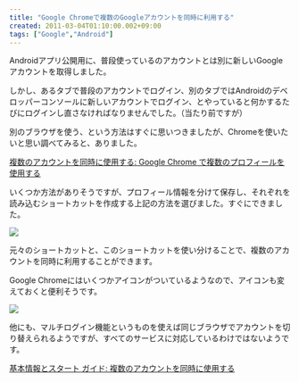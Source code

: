 ```yaml
---
title: "Google Chromeで複数のGoogleアカウントを同時に利用する"
created: 2011-03-04T01:10:00.002+09:00
tags: ["Google","Android"]
---
```

Androidアプリ公開用に、普段使っているのアカウントとは別に新しいGoogleアカウントを取得しました。

しかし、あるタブで普段のアカウントでログイン、別のタブではAndroidのデベロッパーコンソールに新しいアカウントでログイン、とやっていると何かするたびにログインし直さなければなりませんでした。（当たり前ですが）

別のブラウザを使う、という方法はすぐに思いつきましたが、Chromeを使いたいと思い調べてみると、ありました。

[複数のアカウントを同時に使用する: Google Chrome で複数のプロフィールを使用する](http://www.google.com/support/accounts/bin/answer.py?answer=179236)

いくつか方法がありそうですが、プロフィール情報を分けて保存し、それぞれを読み込むショートカットを作成する上記の方法を選びました。すぐにできました。

[![](http://4.bp.blogspot.com/-z3eFXMvScC8/TW-8Xmt8wsI/AAAAAAAAFc4/o6tPFowZBUk/s200/WS000006.JPG)](http://4.bp.blogspot.com/-z3eFXMvScC8/TW-8Xmt8wsI/AAAAAAAAFc4/o6tPFowZBUk/s1600/WS000006.JPG)

元々のショートカットと、このショートカットを使い分けることで、複数のアカウントを同時に利用することができます。

Google Chromeにはいくつかアイコンがついているようなので、アイコンも変えておくと便利そうです。

[![](http://4.bp.blogspot.com/-ogIwBBs4tfQ/TW--hXVhNnI/AAAAAAAAFdE/Lc9tWQN4TJM/s200/WS000008.JPG)](http://4.bp.blogspot.com/-ogIwBBs4tfQ/TW--hXVhNnI/AAAAAAAAFdE/Lc9tWQN4TJM/s1600/WS000008.JPG)

他にも、マルチログイン機能というものを使えば同じブラウザでアカウントを切り替えられるようですが、すべてのサービスに対応しているわけではないようです。

[基本情報とスタート ガイド: 複数のアカウントを同時に使用する](http://www.google.com/support/accounts/bin/answer.py?hl=ja&answer=182343)
